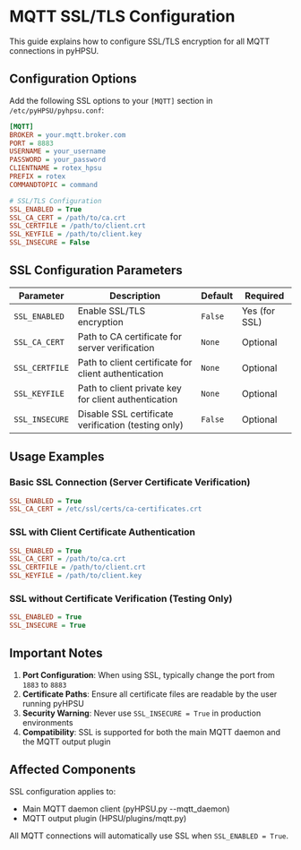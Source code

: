 # MQTT SSL/TLS Configuration

This guide explains how to configure SSL/TLS encryption for all MQTT connections in pyHPSU.

## Configuration Options

Add the following SSL options to your `[MQTT]` section in `/etc/pyHPSU/pyhpsu.conf`:

```ini
[MQTT]
BROKER = your.mqtt.broker.com
PORT = 8883
USERNAME = your_username
PASSWORD = your_password
CLIENTNAME = rotex_hpsu
PREFIX = rotex
COMMANDTOPIC = command

# SSL/TLS Configuration
SSL_ENABLED = True
SSL_CA_CERT = /path/to/ca.crt
SSL_CERTFILE = /path/to/client.crt
SSL_KEYFILE = /path/to/client.key
SSL_INSECURE = False
```

## SSL Configuration Parameters

| Parameter | Description | Default | Required |
|-----------|-------------|---------|----------|
| `SSL_ENABLED` | Enable SSL/TLS encryption | `False` | Yes (for SSL) |
| `SSL_CA_CERT` | Path to CA certificate for server verification | `None` | Optional |
| `SSL_CERTFILE` | Path to client certificate for client authentication | `None` | Optional |
| `SSL_KEYFILE` | Path to client private key for client authentication | `None` | Optional |
| `SSL_INSECURE` | Disable SSL certificate verification (testing only) | `False` | Optional |

## Usage Examples

### Basic SSL Connection (Server Certificate Verification)
```ini
SSL_ENABLED = True
SSL_CA_CERT = /etc/ssl/certs/ca-certificates.crt
```

### SSL with Client Certificate Authentication
```ini
SSL_ENABLED = True
SSL_CA_CERT = /path/to/ca.crt
SSL_CERTFILE = /path/to/client.crt
SSL_KEYFILE = /path/to/client.key
```

### SSL without Certificate Verification (Testing Only)
```ini
SSL_ENABLED = True
SSL_INSECURE = True
```

## Important Notes

1. **Port Configuration**: When using SSL, typically change the port from `1883` to `8883`
2. **Certificate Paths**: Ensure all certificate files are readable by the user running pyHPSU
3. **Security Warning**: Never use `SSL_INSECURE = True` in production environments
4. **Compatibility**: SSL is supported for both the main MQTT daemon and the MQTT output plugin

## Affected Components

SSL configuration applies to:
- Main MQTT daemon client (pyHPSU.py --mqtt_daemon)
- MQTT output plugin (HPSU/plugins/mqtt.py)

All MQTT connections will automatically use SSL when `SSL_ENABLED = True`.